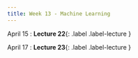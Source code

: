 ```yaml
---
title: Week 13 - Machine Learning 
---
```


April 15
: **Lecture 22**{: .label .label-lecture }


April 17
: **Lecture 23**{: .label .label-lecture } 

